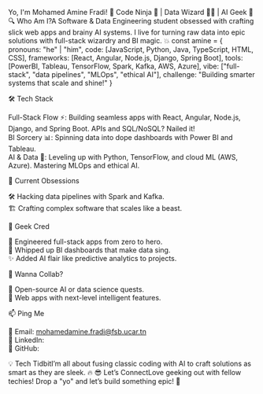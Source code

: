 
  


Yo, I'm Mohamed Amine Fradi! 🚀
Code Ninja 🥷 | Data Wizard 🧙‍♂️ | AI Geek 🤖
🔍 Who Am I?A Software & Data Engineering student obsessed with crafting slick web apps and brainy AI systems. I live for turning raw data into epic solutions with full-stack wizardry and BI magic. 💥
const amine = {
  pronouns: "he" | "him",
  code: [JavaScript, Python, Java, TypeScript, HTML, CSS],
  frameworks: [React, Angular, Node.js, Django, Spring Boot],
  tools: [PowerBI, Tableau, TensorFlow, Spark, Kafka, AWS, Azure],
  vibe: ["full-stack", "data pipelines", "MLOps", "ethical AI"],
  challenge: "Building smarter systems that scale and shine!"
}

🛠️ Tech Stack  

Full-Stack Flow ⚡: Building seamless apps with React, Angular, Node.js, Django, and Spring Boot. APIs and SQL/NoSQL? Nailed it!  
BI Sorcery 📊: Spinning data into dope dashboards with Power BI and Tableau.  
AI & Data 🤖: Leveling up with Python, TensorFlow, and cloud ML (AWS, Azure). Mastering MLOps and ethical AI.

🧠 Current Obsessions  

🛠️ Hacking data pipelines with Spark and Kafka.  
🏗️ Crafting complex software that scales like a beast.

💼 Geek Cred  

🔨 Engineered full-stack apps from zero to hero.  
🎵 Whipped up BI dashboards that make data sing.  
✨ Added AI flair like predictive analytics to projects.

🤝 Wanna Collab?  

🌟 Open-source AI or data science quests.  
🧠 Web apps with next-level intelligent features.

📫 Ping Me  

📧 Email: mohamedamine.fradi@fsb.ucar.tn  
🔗 LinkedIn:   
💾 GitHub: 

💡 Tech TidbitI’m all about fusing classic coding with AI to craft solutions as smart as they are sleek. 🔥
😎 Let’s ConnectLove geeking out with fellow techies! Drop a "yo" and let’s build something epic! 🚀
